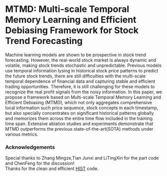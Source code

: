 # MTMD: Multi-scale Temporal Memory Learning and Efficient Debiasing Framework for Stock Trend Forecasting

Machine learning models are shown to be prospective in stock trend forecasting. However, the real-world stock market is always dynamic and volatile, making stock trends stochastic and unpredictable. Previous models use temporal information lysing in historical stock price patterns to predict the future stock trends, there are still difficulties with the multi-scale temporal dependence of financial data and capturing stable and efficient trading opportunities. Therefore, it is still challenging for these models to recognize the real profit signals from the noisy information. In this paper, we propose a framework based on Multi-scale Temporal Memory Learning and Efficient Debiasing (MTMD), which not only aggregates comprehensive local information such price sequence, stock concepts in each timestamp, but also specially concentrates on significant historical patterns globally and memorizes them across the entire time flow included in the training time span. Extensive ablation studies and experiments demonstrate that MTMD outperforms the previous state-of-the-art(SOTA) methods under various metrics. 


### Acknowledgements
Special thanks to Zhang Mingze,Tian Junxi and LiTingXin for the part code and ChenFeng for the discussion!  
Thanks for the clean and efficient [HIST](https://github.com/Wentao-Xu/HIST) code.  
